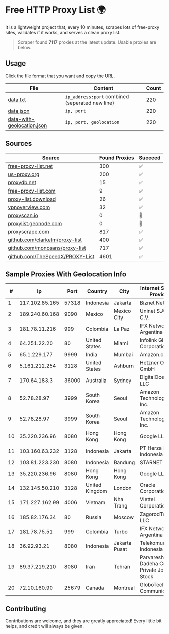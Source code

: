 
# Free HTTP Proxy List 🌍

It is a lightweight project that, every 10 minutes, scrapes lots of free-proxy sites, validates if it works, and serves a clean proxy list.


> Scraper found **7117** proxies at the latest update. Usable proxies are below.

## Usage

Click the file format that you want and copy the URL.


|File|Content|Count|
|----|-------|-----|
|[data.txt](https://raw.githubusercontent.com/themiralay/Proxy-List-World/master/data.txt)|`ip_address:port` combined (seperated new line)|220|
|[data.json](https://raw.githubusercontent.com/themiralay/Proxy-List-World/master/data.json)|`ip, port`|220|
|[data-with-geolocation.json](https://raw.githubusercontent.com/themiralay/Proxy-List-World/master/data-with-geolocation.json)|`ip, port, geolocation`|220|

## Sources

|Source|Found Proxies|Succeed|
|------|-------------|-------|
|[free-proxy-list.net](https://free-proxy-list.net)|300|✅|
|[us-proxy.org](https://www.us-proxy.org)|200|✅|
|[proxydb.net](http://proxydb.net)|15|✅|
|[free-proxy-list.com](https://free-proxy-list.com/?page=&port=&type%5B%5D=http&type%5B%5D=https&up_time=0&search=Search)|9|✅|
|[proxy-list.download](https://www.proxy-list.download/HTTP)|26|✅|
|[vpnoverview.com](https://vpnoverview.com/privacy/anonymous-browsing/free-proxy-servers)|32|✅|
|[proxyscan.io](https://www.proxyscan.io)|0|🚫|
|[proxylist.geonode.com](https://proxylist.geonode.com/api/proxy-list?limit=300&page=1&sort_by=lastChecked&sort_type=desc&protocols=http,https)|0|🚫|
|[proxyscrape.com](https://api.proxyscrape.com/v2/?request=displayproxies&protocol=http&timeout=10000&country=all&ssl=all&anonymity=all)|817|✅|
|[github.com/clarketm/proxy-list](https://raw.githubusercontent.com/clarketm/proxy-list/master/proxy-list-raw.txt)|400|✅|
|[github.com/monosans/proxy-list](https://raw.githubusercontent.com/monosans/proxy-list/main/proxies/http.txt)|717|✅|
|[github.com/TheSpeedX/PROXY-List](https://raw.githubusercontent.com/TheSpeedX/PROXY-List/master/http.txt)|4601|✅|


## Sample Proxies With Geolocation Info

|#|Ip|Port|Country|City|Internet Service Provider|
|-|--|----|-------|----|-------------------------|
|1|117.102.85.165|57318|Indonesia|Jakarta|Biznet Networks|
|2|189.240.60.168|9090|Mexico|Mexico City|Uninet S.A. de C.V.|
|3|181.78.11.216|999|Colombia|La Paz|IFX Networks Argentina S.R.L|
|4|64.251.22.20|80|United States|Miami|Infolink Global Corporation|
|5|65.1.229.177|9999|India|Mumbai|Amazon.com|
|6|5.161.212.254|3128|United States|Ashburn|Hetzner Online GmbH|
|7|170.64.183.3|36000|Australia|Sydney|DigitalOcean, LLC|
|8|52.78.28.97|3999|South Korea|Seoul|Amazon Technologies Inc.|
|9|52.78.28.97|3999|South Korea|Seoul|Amazon Technologies Inc.|
|10|35.220.236.96|8080|Hong Kong|Hong Kong|Google LLC|
|11|103.160.63.232|3128|Indonesia|Jakarta|PT Herza Digital Indonesia|
|12|103.81.223.230|8080|Indonesia|Bandung|STARNET|
|13|35.220.236.96|8080|Hong Kong|Hong Kong|Google LLC|
|14|132.145.50.210|3128|United Kingdom|London|Oracle Corporation|
|15|171.227.162.99|4006|Vietnam|Nha Trang|Viettel Corporation|
|16|185.82.176.34|80|Russia|Moscow|ZagorodTelecom LLC|
|17|181.78.75.51|999|Colombia|Turbo|IFX Networks Argentina S.R.L|
|18|36.92.93.21|8080|Indonesia|Jakarta Pusat|Telekomunikasi Indonesia|
|19|89.37.219.210|8080|Iran|Tehran|Parvaresh Dadeha Co. Private Joint Stock|
|20|72.10.160.90|25679|Canada|Montreal|GloboTech Communications|



## Contributing

Contributions are welcome, and they are greatly appreciated! Every
little bit helps, and credit will always be given.

